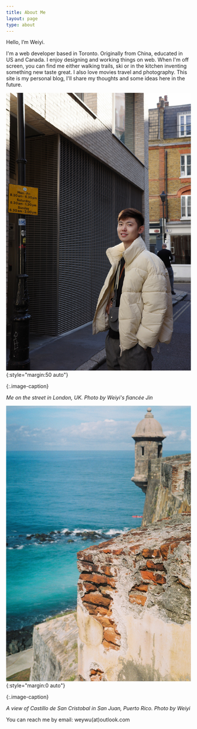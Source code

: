 ```yaml
---
title: About Me
layout: page
type: about
---
```


Hello, I’m Weiyi. 

I'm a web developer based in Toronto. Originally from China, educated in US and Canada. I enjoy designing and working things on web. When I'm off screen, you can find me either walking trails, ski or in the kitchen inventing something new taste great. I also love movies travel and photography. This site is my personal blog, I'll share my thoughts and some ideas here in the future.  

![photo by weiyi](../assets/images/me-portrait.jpeg){:style="margin:50 auto"}

{:.image-caption}

*Me on the street in London, UK. Photo by Weiyi's fiancée Jin*


![photo by weiyi](../assets/images/sanjuan.jpeg){:style="margin:0 auto"}

{:.image-caption}

*A view of Castillo de San Cristobal in San Juan, Puerto Rico. Photo by Weiyi*


You can reach me by email: weywu(at)outlook.com 
